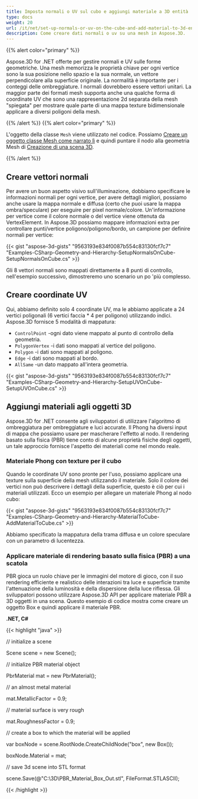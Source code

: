 ```yaml
---
title: Imposta normali o UV sul cubo e aggiungi materiale a 3D entità
type: docs
weight: 20
url: /it/net/set-up-normals-or-uv-on-the-cube-and-add-material-to-3d-entities/
description: Come creare dati normali o uv su una mesh in Aspose.3D.
---
```

{{% alert color="primary" %}}

Aspose.3D for .NET offerte per gestire normali e UV sulle forme geometriche. Una mesh memorizza le proprietà chiave per ogni vertice sono la sua posizione nello spazio e la sua normale, un vettore perpendicolare alla superficie originale. La normalità è importante per i conteggi delle ombreggiature. I normali dovrebbero essere vettori unitari. La maggior parte dei formati mesh supporta anche una qualche forma di coordinate UV che sono una rappresentazione 2d separata della mesh "spiegata" per mostrare quale parte di una mappa texture bidimensionale applicare a diversi poligoni della mesh.

{{% /alert %}} {{% alert color="primary" %}}

L'oggetto della classe `Mesh` viene utilizzato nel codice. Possiamo [Creare un oggetto classe Mesh come narrato lì](/3d/it/net/create-3d-mesh-and-scene/) e quindi puntare il nodo alla geometria Mesh di [Creazione di una scena 3D](/3d/it/net/create-3d-mesh-and-scene/).

{{% /alert %}}
##  **Creare vettori normali**
Per avere un buon aspetto visivo sull'illuminazione, dobbiamo specificare le informazioni normali per ogni vertice, per avere dettagli migliori, possiamo anche usare la mappa normale e diffusa (certo che puoi usare la mappa ombra/speculare) per eseguire per pixel normale/colore. Un'informazione per vertice come il colore normale o del vertice viene ottenuta da VertexElement. In Aspose.3D possiamo mappare informazioni extra per controllare punti/vertice poligono/poligono/bordo, un campione per definire normali per vertice:

{{< gist "aspose-3d-gists" "9563193e834f0087b554c83130fcf7c7" "Examples-CSharp-Geometry-and-Hierarchy-SetupNormalsOnCube-SetupNormalsOnCube.cs" >}}

Gli 8 vettori normali sono mappati direttamente a 8 punti di controllo, nell'esempio successivo, dimostreremo uno scenario un po 'più complesso.
##  **Creare coordinate UV**
Qui, abbiamo definito solo 4 coordinate UV, ma le abbiamo applicate a 24 vertici poligonali (6 vertici faccia * 4 per poligono) utilizzando indici.
Aspose.3D fornisce 5 modalità di mappatura:

- `ControlPoint` -ogni dato viene mappato al punto di controllo della geometria.
- `PolygonVertex` -i dati sono mappati al vertice del poligono.
- `Polygon` -i dati sono mappati al poligono.
- `Edge` -i dati sono mappati al bordo.
- `AllSame` -un dato mappato all'intera geometria.



{{< gist "aspose-3d-gists" "9563193e834f0087b554c83130fcf7c7" "Examples-CSharp-Geometry-and-Hierarchy-SetupUVOnCube-SetupUVOnCube.cs" >}}
##  **Aggiungi materiali agli oggetti 3D**
Aspose.3D for .NET consente agli sviluppatori di utilizzare l'algoritmo di ombreggiatura per ombreggiature e luci accurate. Il Phong ha diversi input di mappa che possiamo usare per mascherare l'effetto al nodo. Il rendering basato sulla fisica (PBR) tiene conto di alcune proprietà fisiche degli oggetti, un tale approccio fornisce l'aspetto dei materiali come nel mondo reale.
###  **Materiale Phong con texture per il cubo**
Quando le coordinate UV sono pronte per l'uso, possiamo applicare una texture sulla superficie della mesh utilizzando il materiale. Solo il colore dei vertici non può descrivere i dettagli della superficie, questo è ciò per cui i materiali utilizzati. Ecco un esempio per allegare un materiale Phong al nodo cubo:

{{< gist "aspose-3d-gists" "9563193e834f0087b554c83130fcf7c7" "Examples-CSharp-Geometry-and-Hierarchy-MaterialToCube-AddMaterialToCube.cs" >}}

Abbiamo specificato la mappatura della trama diffusa e un colore speculare con un parametro di lucentezza.
###  **Applicare materiale di rendering basato sulla fisica (PBR) a una scatola**
PBR gioca un ruolo chiave per le immagini del motore di gioco, con il suo rendering efficiente e realistico delle interazioni tra luce e superficie tramite l'attenuazione della luminosità e della dispersione della luce riflessa. Gli sviluppatori possono utilizzare Aspose.3D API per applicare materiale PBR a 3D oggetti in una scena. Questo esempio di codice mostra come creare un oggetto Box e quindi applicare il materiale PBR.

**.NET, C#**

{{< highlight "java" >}}

 // initialize a scene

Scene scene = new Scene();

// initialize PBR material object

PbrMaterial mat = new PbrMaterial();

// an almost metal material

mat.MetallicFactor = 0.9;

// material surface is very rough

mat.RoughnessFactor = 0.9;

// create a box to which the material will be applied

var boxNode = scene.RootNode.CreateChildNode("box", new Box());

boxNode.Material = mat;

// save 3d scene into STL format

scene.Save(@"C:\3D\PBR_Material_Box_Out.stl", FileFormat.STLASCII);

{{< /highlight >}}
